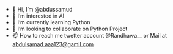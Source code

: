 - 👋 Hi, I’m @abdussamud
- 👀 I’m interested in AI
- 🌱 I’m currently learning Python
- 💞️ I’m looking to collaborate on Python Project
- 📫 How to reach me twetter account @Randhawa__ or Mail at abdulsamad.aaa123@gamil.com

<!---
abdussamud/abdussamud is a ✨ special ✨ repository because its `README.md` (this file) appears on your GitHub profile.
You can click the Preview link to take a look at your changes.
--->

